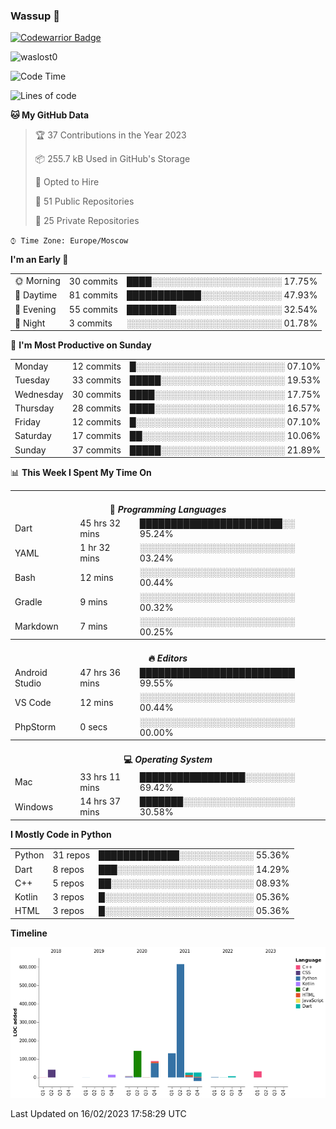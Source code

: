 ### Wassup 👋

[![Codewarrior Badge](https://www.codewars.com/users/waslost/badges/small)](https://www.codewars.com/users/waslost)

<p align="left"> <img src="https://komarev.com/ghpvc/?username=waslost0" alt="waslost0" /></p>

<!--START_SECTION:waka-->
![Code Time](http://img.shields.io/badge/Code%20Time-2%2C184%20hrs%2022%20mins-blue)

![Lines of code](https://img.shields.io/badge/From%20Hello%20World%20I%27ve%20Written-1%20Million%20lines%20of%20code-blue)

**🐱 My GitHub Data** 

> 🏆 37 Contributions in the Year 2023
 > 
> 📦 255.7 kB Used in GitHub's Storage 
 > 
> 💼 Opted to Hire
 > 
> 📜 51 Public Repositories 
 > 
> 🔑 25 Private Repositories  
 > 
`⌚︎ Time Zone: Europe/Moscow`

**I'm an Early 🐤** 

<table>
 <tr><td>🌞 Morning</td><td>30 commits</td><td>████░░░░░░░░░░░░░░░░░░░░░ 17.75%</td></tr>
 <tr><td>🌆 Daytime</td><td>81 commits</td><td>████████████░░░░░░░░░░░░░ 47.93%</td></tr>
 <tr><td>🌃 Evening</td><td>55 commits</td><td>████████░░░░░░░░░░░░░░░░░ 32.54%</td></tr>
 <tr><td>🌙 Night</td><td>3 commits</td><td>░░░░░░░░░░░░░░░░░░░░░░░░░ 01.78%</td></tr>
</table>

📅 **I'm Most Productive on Sunday** 

<table>
 <tr><td>Monday</td><td>12 commits</td><td>█░░░░░░░░░░░░░░░░░░░░░░░░ 07.10%</td></tr>
 <tr><td>Tuesday</td><td>33 commits</td><td>█████░░░░░░░░░░░░░░░░░░░░ 19.53%</td></tr>
 <tr><td>Wednesday</td><td>30 commits</td><td>████░░░░░░░░░░░░░░░░░░░░░ 17.75%</td></tr>
 <tr><td>Thursday</td><td>28 commits</td><td>████░░░░░░░░░░░░░░░░░░░░░ 16.57%</td></tr>
 <tr><td>Friday</td><td>12 commits</td><td>█░░░░░░░░░░░░░░░░░░░░░░░░ 07.10%</td></tr>
 <tr><td>Saturday</td><td>17 commits</td><td>██░░░░░░░░░░░░░░░░░░░░░░░ 10.06%</td></tr>
 <tr><td>Sunday</td><td>37 commits</td><td>█████░░░░░░░░░░░░░░░░░░░░ 21.89%</td></tr>
</table>

📊 **This Week I Spent My Time On** 

<table>
<tr><th colspan="3"><br>💬 <i>Programming Languages</i></th></tr> 
 <tr><td>Dart</td><td>45 hrs 32 mins</td><td>███████████████████████░░ 95.24%</td></tr>
 <tr><td>YAML</td><td>1 hr 32 mins</td><td>░░░░░░░░░░░░░░░░░░░░░░░░░ 03.24%</td></tr>
 <tr><td>Bash</td><td>12 mins</td><td>░░░░░░░░░░░░░░░░░░░░░░░░░ 00.44%</td></tr>
 <tr><td>Gradle</td><td>9 mins</td><td>░░░░░░░░░░░░░░░░░░░░░░░░░ 00.32%</td></tr>
 <tr><td>Markdown</td><td>7 mins</td><td>░░░░░░░░░░░░░░░░░░░░░░░░░ 00.25%</td></tr>

<tr><th colspan="3"><br>🔥 <i>Editors</i></th></tr> 
 <tr><td>Android Studio</td><td>47 hrs 36 mins</td><td>█████████████████████████ 99.55%</td></tr>
 <tr><td>VS Code</td><td>12 mins</td><td>░░░░░░░░░░░░░░░░░░░░░░░░░ 00.44%</td></tr>
 <tr><td>PhpStorm</td><td>0 secs</td><td>░░░░░░░░░░░░░░░░░░░░░░░░░ 00.00%</td></tr>

<tr><th colspan="3"><br>💻 <i>Operating System</i></th></tr> 
 <tr><td>Mac</td><td>33 hrs 11 mins</td><td>█████████████████░░░░░░░░ 69.42%</td></tr>
 <tr><td>Windows</td><td>14 hrs 37 mins</td><td>███████░░░░░░░░░░░░░░░░░░ 30.58%</td></tr>
</table>

**I Mostly Code in Python** 

<table>
 <tr><td>Python</td><td>31 repos</td><td>█████████████░░░░░░░░░░░░ 55.36%</td></tr>
 <tr><td>Dart</td><td>8 repos</td><td>███░░░░░░░░░░░░░░░░░░░░░░ 14.29%</td></tr>
 <tr><td>C++</td><td>5 repos</td><td>██░░░░░░░░░░░░░░░░░░░░░░░ 08.93%</td></tr>
 <tr><td>Kotlin</td><td>3 repos</td><td>█░░░░░░░░░░░░░░░░░░░░░░░░ 05.36%</td></tr>
 <tr><td>HTML</td><td>3 repos</td><td>█░░░░░░░░░░░░░░░░░░░░░░░░ 05.36%</td></tr>
</table>


**Timeline**

![Chart not found](https://raw.githubusercontent.com/waslost0/waslost0/master/charts/bar_graph.png) 


 Last Updated on 16/02/2023 17:58:29 UTC
<!--END_SECTION:waka-->

